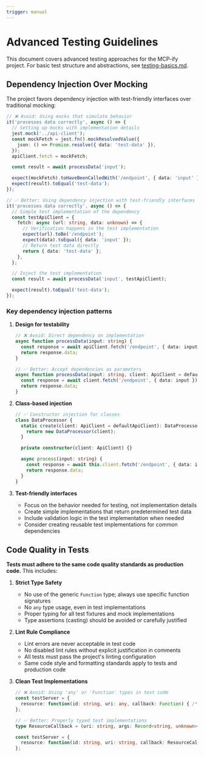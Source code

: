 ```yaml
---
trigger: manual
---
```


# Advanced Testing Guidelines

This document covers advanced testing approaches for the MCP-ify project. 
For basic test structure and abstractions, see [testing-basics.md](testing-basics.md).

## Dependency Injection Over Mocking

The project favors dependency injection with test-friendly interfaces over traditional mocking:

```typescript
// ❌ Avoid: Using mocks that simulate behavior
it('processes data correctly', async () => {
  // Setting up mocks with implementation details
  jest.mock('../api-client');
  const mockFetch = jest.fn().mockResolvedValue({
    json: () => Promise.resolve({ data: 'test-data' }),
  });
  apiClient.fetch = mockFetch;

  const result = await processData('input');

  expect(mockFetch).toHaveBeenCalledWith('/endpoint', { data: 'input' });
  expect(result).toEqual('test-data');
});

// ✅ Better: Using dependency injection with test-friendly interfaces
it('processes data correctly', async () => {
  // Simple test implementation of the dependency
  const testApiClient = {
    fetch: async (url: string, data: unknown) => {
      // Verification happens in the test implementation
      expect(url).toBe('/endpoint');
      expect(data).toEqual({ data: 'input' });
      // Return test data directly
      return { data: 'test-data' };
    },
  };

  // Inject the test implementation
  const result = await processData('input', testApiClient);

  expect(result).toEqual('test-data');
});
```

### Key dependency injection patterns

1. **Design for testability**

   ```typescript
   // ❌ Avoid: Direct dependency on implementation
   async function processData(input: string) {
     const response = await apiClient.fetch('/endpoint', { data: input });
     return response.data;
   }

   // ✅ Better: Accept dependencies as parameters
   async function processData(input: string, client: ApiClient = defaultApiClient) {
     const response = await client.fetch('/endpoint', { data: input });
     return response.data;
   }
   ```

2. **Class-based injection**

   ```typescript
   // ✅ Constructor injection for classes
   class DataProcessor {
     static create(client: ApiClient = defaultApiClient): DataProcessor {
       return new DataProcessor(client);
     }

     private constructor(client: ApiClient) {}

     async process(input: string) {
       const response = await this.client.fetch('/endpoint', { data: input });
       return response.data;
     }
   }
   ```

3. **Test-friendly interfaces**

   - Focus on the behavior needed for testing, not implementation details
   - Create simple implementations that return predetermined test data
   - Include validation logic in the test implementation when needed
   - Consider creating reusable test implementations for common dependencies

## Code Quality in Tests

**Tests must adhere to the same code quality standards as production code.** This includes:

1. **Strict Type Safety**

   - No use of the generic `Function` type; always use specific function signatures
   - No `any` type usage, even in test implementations
   - Proper typing for all test fixtures and mock implementations
   - Type assertions (casting) should be avoided or carefully justified

2. **Lint Rule Compliance**

   - Lint errors are never acceptable in test code
   - No disabled lint rules without explicit justification in comments
   - All tests must pass the project's linting configuration
   - Same code style and formatting standards apply to tests and production code

3. **Clean Test Implementations**

   ```typescript
   // ❌ Avoid: Using 'any' or 'Function' types in test code
   const testServer = {
     resource: function(id: string, uri: any, callback: Function) { /* ... */ }
   };

   // ✅ Better: Properly typed test implementations
   type ResourceCallback = (uri: string, args: Record<string, unknown>) => Promise<ResourceResult>;

   const testServer = {
     resource: function(id: string, uri: string, callback: ResourceCallback) { /* ... */ }
   };
   ```
